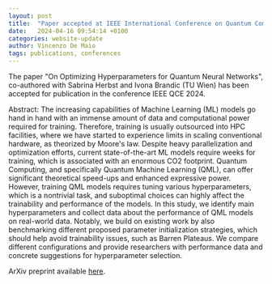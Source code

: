 ```yaml
---
layout: post
title:  "Paper accepted at IEEE International Conference on Quantum Computing and Engineering"
date:   2024-04-16 09:54:14 +0100
categories: website-update
author: Vincenzo De Maio
tags: publications, conferences
---
```

The paper "On Optimizing Hyperparameters for Quantum Neural Networks", co-authored with Sabrina Herbst and Ivona Brandic (TU Wien) has been accepted for publication in the conference IEEE QCE 2024.

Abstract: The increasing capabilities of Machine Learning (ML) models go hand in hand with an immense amount of data and computational power required for training. Therefore, training is usually outsourced into HPC facilities, where we have started to experience limits in scaling conventional hardware, as theorized by Moore's law. Despite heavy parallelization and optimization efforts, current state-of-the-art ML models require weeks for training, which is associated with an enormous CO2 footprint. Quantum Computing, and specifically Quantum Machine Learning (QML), can offer significant theoretical speed-ups and enhanced expressive power. However, training QML models requires tuning various hyperparameters, which is a nontrivial task, and suboptimal choices can highly affect the trainability and performance of the models. In this study, we identify main hyperparameters and collect data about the performance of QML models on real-world data. Notably, we build on existing work by also benchmarking different proposed parameter initialization strategies, which should help avoid trainability issues, such as Barren Plateaus. We compare different configurations and provide researchers with performance data and concrete suggestions for hyperparameter selection. 

ArXiv preprint available [here](https://arxiv.org/pdf/2403.18579).

